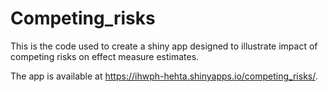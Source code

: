 # Competing_risks
This is the code used to create a shiny app designed to illustrate impact of competing risks on effect measure estimates.

The app is available at https://ihwph-hehta.shinyapps.io/competing_risks/.
